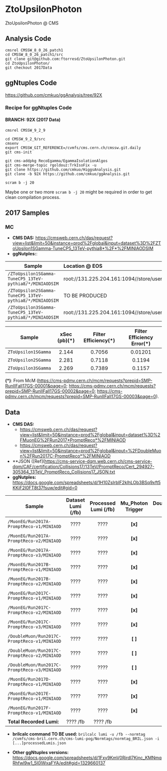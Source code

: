 # ZtoUpsilonPhoton
ZtoUpsilonPhoton @ CMS

## Analysis Code
```
cmsrel CMSSW_8_0_26_patch1
cd CMSSW_8_0_26_patch1/src
git clone git@github.com:ftorresd/ZtoUpsilonPhoton.git
cd ZtoUpsilonPhoton/
git checkout 2017Data
```

## ggNtuples Code
https://github.com/cmkuo/ggAnalysis/tree/92X

### Recipe for ggNtuples Code
#### BRANCH: 92X (2017 Data)
```
cmsrel CMSSW_9_2_9

cd CMSSW_9_2_9/src 
cmsenv 
export CMSSW_GIT_REFERENCE=/cvmfs/cms.cern.ch/cmssw.git.daily 
git cms-init 

git cms-addpkg RecoEgamma/EgammaIsolationAlgos 
git cms-merge-topic rgoldouz:TrkIsoFix -u 
git clone https://github.com/cmkuo/HiggsAnalysis.git 
git clone -b 92X https://github.com/cmkuo/ggAnalysis.git 

scram b -j 20
```

Maybe one or two more ```scram b -j 20``` might be required in order to get clean compilation process.



## 2017 Samples
### MC 
- **CMS DAS:** https://cmsweb.cern.ch/das/request?view=list&limit=50&instance=prod%2Fglobal&input=dataset%3D%2FZToUpsilon1SGamma-TuneCP5_13TeV-pythia8*%2F*%2FMINIAODSIM
- **ggNutples:**:

| **Sample**         | **Location @ EOS**  |
| ------- |:-------|
| ```/ZToUpsilon1SGamma-TuneCP5_13TeV-pythia8/*/MINIAODSIM```   |	root://131.225.204.161:1094//store/user/eliza/ggNtuples2017/MC/ZToUpsilon1SGamma/ |
| ```/ZToUpsilon2SGamma-TuneCP5_13TeV-pythia8/*/MINIAODSIM```   |	TO BE PRODUCED |
| ```/ZToUpsilon3SGamma-TuneCP5_13TeV-pythia8/*/MINIAODSIM```   |root://131.225.204.161:1094//store/user/eliza/ggNtuples2017/MC/ZToUpsilon3SGamma/ |

| **Sample**         | **xSec (pb)(*)**  | **Filter Efficiency(*)**  |  **Filter Efficiency Error(*)**  |
| ------ |:--------:|:-------:|:------:|
| ```ZToUpsilon1SGamma```   |	2.144  | 0.7056 | 0.01201 |
| ```ZToUpsilon2SGamma```   |	2.281 | 0.7118 | 0.1194 |
| ```ZToUpsilon3SGamma```   |	2.269 | 0.7389 | 0.1157 |

**(*)**: From McM (https://cms-pdmv.cern.ch/mcm/requests?prepid=SMP-RunIIFall17GS-00001&page=0; https://cms-pdmv.cern.ch/mcm/requests?prepid=SMP-RunIIFall17GS-00002&page=0; https://cms-pdmv.cern.ch/mcm/requests?prepid=SMP-RunIIFall17GS-00003&page=0). 



## Data
- **CMS DAS:** 
  - https://cmsweb.cern.ch/das/request?view=list&limit=50&instance=prod%2Fglobal&input=dataset%3D%2FMuonEG%2FRun2017*PromptReco*%2FMINIAOD
  - https://cmsweb.cern.ch/das/request?view=list&limit=50&instance=prod%2Fglobal&input=%2FDoubleMuon%2FRun2017C-PromptReco*%2FMINIAOD
- **JSON ([Ref](https://cms-service-dqm.web.cern.ch/cms-service-dqm/CAF/certification/Collisions17/13TeV/PromptReco/Cert_294927-305364_13TeV_PromptReco_Collisions17_JSON.txt
- **ggNutples:**  https://docs.google.com/spreadsheets/d/1H10ZsIrbIF2klhLOb3BSq9xft5KKiF2I0FT8t37fsuw/edit#gid=0

| **Sample**        | **Dataset Lumi (/fb)** | **Processed Lumi (/fb)**  |  Mu_Photon Trigger  |  DoubleMu_Photon Trigger  |**Location @ EOS**  |
| ------------- |:-------------:|:-------------:| :-------------:|:-------------:|:-----| 
| ```/MuonEG/Run2017A-PromptReco-v1/MINIAOD```  | ????| ???? |	**[x]** |	**[ ]**  |	TO BE PRODUCED |
| ```/MuonEG/Run2017A-PromptReco-v2/MINIAOD```  | ????| ???? |	**[x]** |	**[ ]**  |	TO BE PRODUCED |
| ```/MuonEG/Run2017A-PromptReco-v3/MINIAOD```  | ????| ???? |	**[x]** |	**[ ]**  |	TO BE PRODUCED |
| ```/MuonEG/Run2017B-PromptReco-v1/MINIAOD```  | ????| ???? |	**[x]** |	**[ ]**  |	TO BE PRODUCED |
| ```/MuonEG/Run2017B-PromptReco-v2/MINIAOD```  | ????| ???? |	**[x]** |	**[ ]** |	TO BE PRODUCED |
| ```/MuonEG/Run2017C-PromptReco-v1/MINIAOD```  | ????| ???? |	**[x]** |	**[ ]**  |	TO BE PRODUCED |
| ```/MuonEG/Run2017C-PromptReco-v2/MINIAOD```  | ????| ???? |	**[x]** |	**[ ]**  |	TO BE PRODUCED |
| ```/MuonEG/Run2017C-PromptReco-v3/MINIAOD```  | ????| ???? |	**[x]** |	**[ ]**  |	TO BE PRODUCED |
| ```/DoubleMuon/Run2017C-PromptReco-v1/MINIAOD```  | ????| ???? |	**[ ]** |	**[x]**  |	TO BE PRODUCED |
| ```/DoubleMuon/Run2017C-PromptReco-v2/MINIAOD```  | ????| ???? |	**[ ]** |	**[x]**  |	TO BE PRODUCED |
| ```/DoubleMuon/Run2017C-PromptReco-v3/MINIAOD```  | ????| ???? |	**[ ]** |	**[x]**  |	TO BE PRODUCED |
| ```/MuonEG/Run2017D-PromptReco-v1/MINIAOD```  | ????| ???? |	**[x]** |	**[x]**  |	TO BE PRODUCED |
| ```/MuonEG/Run2017E-PromptReco-v1/MINIAOD```  | ????| ???? |	**[x]** |	**[x]** |	TO BE PRODUCED |
| ```/MuonEG/Run2017F-PromptReco-v1/MINIAOD```  | ????| ???? |	**[x]** |	**[x]**  |	TO BE PRODUCED |
| **Total Recorded Lumi:**  |	???? /fb |	???? /fb |	  |

- **brilcalc command TO BE used:**
```brilcalc lumi -u /fb --normtag /cvmfs/cms-bril.cern.ch/cms-lumi-pog/Normtags/normtag_BRIL.json -i [...]processedLumis.json```


- **Other ggNtuples versions:** https://docs.google.com/spreadsheets/d/1Fxy9KmV0Rirdl7Kjnc_KMNmqRhfwl9w1_5I0IWxaFYA/edit#gid=1329660137

